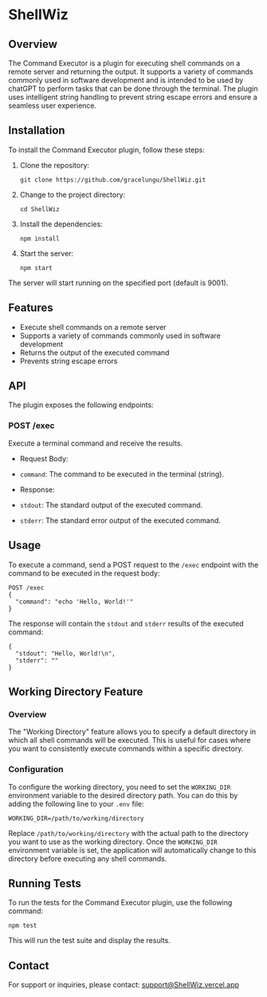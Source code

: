 # ShellWiz

## Overview

The Command Executor is a plugin for executing shell commands on a remote server and returning the output. It supports a variety of commands commonly used in software development and is intended to be used by chatGPT to perform tasks that can be done through the terminal. The plugin uses intelligent string handling to prevent string escape errors and ensure a seamless user experience.

## Installation

To install the Command Executor plugin, follow these steps:

1. Clone the repository:
   ```
   git clone https://github.com/gracelungu/ShellWiz.git
   ```

2. Change to the project directory:
   ```
   cd ShellWiz
   ```

3. Install the dependencies:
   ```
   npm install
   ```

4. Start the server:
   ```
   npm start
   ```

The server will start running on the specified port (default is 9001).

## Features

- Execute shell commands on a remote server
- Supports a variety of commands commonly used in software development
- Returns the output of the executed command
- Prevents string escape errors

## API

The plugin exposes the following endpoints:

### POST /exec

Execute a terminal command and receive the results.

- Request Body:
- `command`: The command to be executed in the terminal (string).

- Response:
- `stdout`: The standard output of the executed command.
- `stderr`: The standard error output of the executed command.

## Usage

To execute a command, send a POST request to the `/exec` endpoint with the command to be executed in the request body:

```
POST /exec
{
  "command": "echo 'Hello, World!'"
}
```

The response will contain the `stdout` and `stderr` results of the executed command:

```
{
  "stdout": "Hello, World!\n",
  "stderr": ""
}
```

## Working Directory Feature

### Overview

The "Working Directory" feature allows you to specify a default directory in which all shell commands will be executed. This is useful for cases where you want to consistently execute commands within a specific directory.

### Configuration

To configure the working directory, you need to set the `WORKING_DIR` environment variable to the desired directory path. You can do this by adding the following line to your `.env` file:

```
WORKING_DIR=/path/to/working/directory
```

Replace `/path/to/working/directory` with the actual path to the directory you want to use as the working directory. Once the `WORKING_DIR` environment variable is set, the application will automatically change to this directory before executing any shell commands.


## Running Tests

To run the tests for the Command Executor plugin, use the following command:

```
npm test
```

This will run the test suite and display the results.

## Contact

For support or inquiries, please contact: support@ShellWiz.vercel.app
